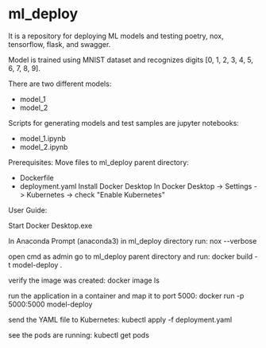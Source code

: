 # ml_deploy

It is a repository for deploying ML models and testing poetry, nox, tensorflow, flask, and swagger.

Model is trained using MNIST dataset and recognizes digits [0, 1, 2, 3, 4, 5, 6, 7, 8, 9].

There are two different models:
- model_1
- model_2

Scripts for generating models and test samples are jupyter notebooks: 
- model_1.ipynb
- model_2.ipynb


Prerequisites:
Move files to ml_deploy parent directory:
- Dockerfile
- deployment.yaml
Install Docker Desktop
In Docker Desktop -> Settings -> Kubernetes -> check "Enable Kubernetes"


User Guide:

Start Docker Desktop.exe

In Anaconda Prompt (anaconda3) in ml_deploy directory run:
nox --verbose

open cmd as admin
go to ml_deploy parent directory and run:
docker build -t model-deploy .

verify the image was created:
docker image ls

run the application in a container and map it to port 5000:
docker run -p 5000:5000 model-deploy

send the YAML file to Kubernetes:
kubectl apply -f deployment.yaml

see the pods are running:
kubectl get pods


